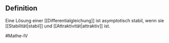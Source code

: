 ## Definition
Eine Lösung einer [[Differentialgleichung]] ist asymptotisch stabil, wenn sie [[Stabilität|stabil]] und [[Attraktivität|attraktiv]] ist.

#Mathe-IV 